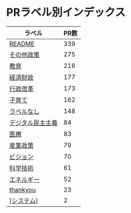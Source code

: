 # PRラベル別インデックス

| ラベル | PR数 |
|--------|------|
| [README](label_README.md) | 339 |
| [その他政策](label_その他政策.md) | 275 |
| [教育](label_教育.md) | 216 |
| [経済財政](label_経済財政.md) | 177 |
| [行政改革](label_行政改革.md) | 173 |
| [子育て](label_子育て.md) | 162 |
| [ラベルなし](label_ラベルなし.md) | 148 |
| [デジタル民主主義](label_デジタル民主主義.md) | 84 |
| [医療](label_医療.md) | 83 |
| [産業政策](label_産業政策.md) | 79 |
| [ビジョン](label_ビジョン.md) | 70 |
| [科学技術](label_科学技術.md) | 61 |
| [エネルギー](label_エネルギー.md) | 52 |
| [thankyou](label_thankyou.md) | 23 |
| [[システム]](label_[システム].md) | 2 |
